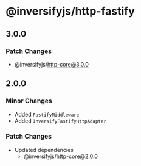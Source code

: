 # @inversifyjs/http-fastify

## 3.0.0

### Patch Changes

- @inversifyjs/http-core@3.0.0

## 2.0.0

### Minor Changes

- Added `FastifyMiddleware`
- Added `InversifyFastifyHttpAdapter`

### Patch Changes

- Updated dependencies
  - @inversifyjs/http-core@2.0.0
